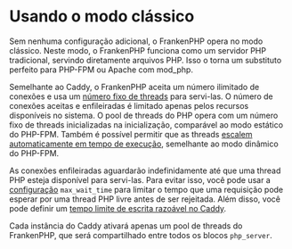 # Usando o modo clássico

Sem nenhuma configuração adicional, o FrankenPHP opera no modo clássico.
Neste modo, o FrankenPHP funciona como um servidor PHP tradicional, servindo
diretamente arquivos PHP.
Isso o torna um substituto perfeito para PHP-FPM ou Apache com mod_php.

Semelhante ao Caddy, o FrankenPHP aceita um número ilimitado de conexões e usa
um [número fixo de threads](config.md#configuracao-do-caddyfile) para servi-las.
O número de conexões aceitas e enfileiradas é limitado apenas pelos recursos
disponíveis no sistema.
O pool de threads do PHP opera com um número fixo de threads inicializadas na
inicialização, comparável ao modo estático do PHP-FPM.
Também é possível permitir que as threads
[escalem automaticamente em tempo de execução](performance.md#max_threads),
semelhante ao modo dinâmico do PHP-FPM.

As conexões enfileiradas aguardarão indefinidamente até que uma thread PHP
esteja disponível para servi-las.
Para evitar isso, você pode usar a
[configuração](config.md#configuracao-do-caddyfile) `max_wait_time` para limitar
o tempo que uma requisição pode esperar por uma thread PHP livre antes de ser
rejeitada.
Além disso, você pode definir um
[tempo limite de escrita razoável no Caddy](https://caddyserver.com/docs/caddyfile/options#timeouts).

Cada instância do Caddy ativará apenas um pool de threads do FrankenPHP, que
será compartilhado entre todos os blocos `php_server`.

